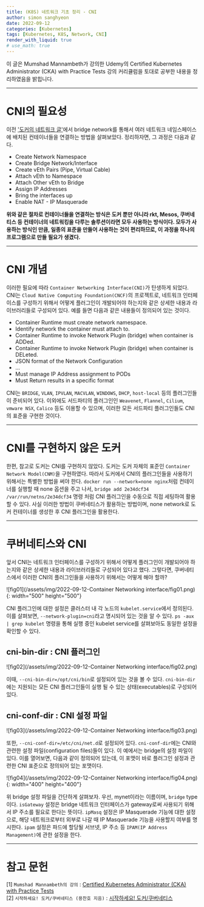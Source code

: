 ```yaml
---
title: (K8S) 네트워크 기초 정리 - CNI
author: simon sanghyeon
date: 2022-09-12
categories: [Kubernetes]
tags: [Kubernetes, K8S, Network, CNI]
render_with_liquid: true
# use_math: true
---
```

이 글은 Mumshad Mannambeth가 강의한 Udemy의 Certified Kubernetes Administrator (CKA) with Practice Tests 강의 커리큘럼을 토대로 공부한 내용을 정리하였음을 밝힙니다.

---
# CNI의 필요성
이전 ['도커의 네트워크 글'](https://zerojsh00.github.io/posts/Docker-Networking/)에서 bridge network를 통해서 여러 네트워크 네임스페이스에 배치된 컨테이너들을 연결하는 방법을 살펴보았다.
정리하자면, 그 과정은 다음과 같다.

- Create Network Namespace
- Create Bridge Network/Interface
- Create vEth Pairs (Pipe, Virtual Cable)
- Attach vEth to Namespace
- Attach Other vEth to Bridge
- Assign IP Addresses
- Bring the interfaces up
- Enable NAT - IP Masquerade

**위와 같은 절차로 컨테이너들을 연결하는 방식은 도커 뿐만 아니라 rkt, Mesos, 쿠버네티스 등 컨테이너의 네트워킹을 다루는 솔루션이라면 모두 사용하는 방식이다.
모두가 사용하는 방식인 만큼, 일종의 표준을 만들어 사용하는 것이 편리하므로, 이 과정을 하나의 프로그램으로 만들 필요가 생겼다.**

---
# CNI 개념
이러한 필요에 따라 `Container Networking Interface(CNI)`가 탄생하게 되었다.
CNI는 `Cloud Native Computing Foundation(CNCF)`의 프로젝트로, 네트워크 인터페이스를 구성하기 위해서 어떻게 플러그인이 개발되어야 하는지와 같은 상세한 내용과 라이브러리들로 구성되어 있다.
예를 들면 다음과 같은 내용들이 정의되어 있는 것이다.

- Container Runtime must create network namespace.
- Identify network the container must attach to.
- Container Runtime to invoke Network Plugin (bridge) when container is ADDed.
- Container Runtime to invoke Network Plugin (bridge) when container is DELeted.
- JSON format of the Network Configuration
- …
- Must manage IP Address assignment to PODs
- Must Return results in a specific format

CNI는 `BRIDGE`, `VLAN`, `IPVLAN`, `MACVLAN`, `WINDOWS`, `DHCP`, `host-local` 등의 플러그인들이 준비되어 있다.
이외에도 서드파티의 플러그인인 `Weavenet`, `Flannel`, `Cilium`, `vmware NSX`, `Calico` 등도 이용할 수 있으며, 이러한 모든 서드파티 플러그인들도 CNI의 표준을 구현한 것이다.

---
# CNI를 구현하지 않은 도커
한편, 참고로 도커는 CNI를 구현하지 않았다. 도커는 도커 자체의 표준인 `Container Network Model(CNM)`을 구현하였다.
따라서 도커에서 CNI의 플러그인들을 사용하기 위해서는 특별한 방법을 써야 한다.
`docker run --network=none nginx`처럼 컨테이너를 실행할 때 none 옵션을 주고 나서, `bridge add 2e34dcf34 /var/run/netns/2e34dcf34` 명령 처럼 CNI 플러그인을 수동으로 직접 세팅하여 활용할 수 있다.
사실 이러한 방법이 쿠버네티스가 활용하는 방법이며, none network로 도커 컨테이너를 생성한 후 CNI 플러그인을 활용한다.

---
# 쿠버네티스와 CNI
앞서 CNI는 네트워크 인터페이스를 구성하기 위해서 어떻게 플러그인이 개발되어야 하는지와 같은 상세한 내용과 라이브러리들로 구성되어 있다고 했다. 그렇다면, 쿠버네티스에서 이러한 CNI의 플러그인들을 사용하기 위해서는 어떻게 해야 할까?

![fig01](/assets/img/2022-09-12-Container Networking interface/fig01.png){: width="500" height="500"}

CNI 플러그인에 대한 설정은 클러스터 내 각 노드의 `kubelet.service`에서 정의된다. 이를 살펴보면,  `--network-plugin=cni`라고 명시되어 있는 것을 알 수 있다. `ps -aux | grep kubelet` 명령을 통해 실행 중인 kubelet service를 살펴보아도 동일한 설정을 확인할 수 있다.

## cni-bin-dir : CNI 플러그인
![fig02](/assets/img/2022-09-12-Container Networking interface/fig02.png)

이때, `--cni-bin-dir=/opt/cni/bin`로 설정되어 있는 것을 볼 수 있다.  `cni-bin-dir`에는 지원되는 모든 CNI 플러그인들이 실행 될 수 있는 상태(executables)로 구성되어 있다.

## cni-conf-dir : CNI 설정 파일
![fig03](/assets/img/2022-09-12-Container Networking interface/fig03.png)

또한, `--cni-conf-dir=/etc/cni/net.d`로 설정되어 있다. `cni-conf-dir`에는 CNI와 관련한 설정 파일(configuration files)들이 있다. 이 예에서는 bridge의 설정 파일이 있다. 이를 열어보면, 다음과 같이 정의되어 있는데, 이 포맷이 바로 플러그인 설정과 관련한 CNI 표준으로 정의되어 있는 포맷이다.

![fig04](/assets/img/2022-09-12-Container Networking interface/fig04.png){: width="400" height="400"}

위 bridge 설정 파일을 간단하게 살펴보자. 우선, mynet이라는 이름이며, `bridge` type이다. `isGateway` 설정은 bridge 네트워크 인터페이스가 gateway로써 사용되기 위해서 IP 주소를 필요로 한다는 뜻이다. `ipMasq` 설정은 IP Masquerade 기능에 대한 설정으로, 해당 네트워크로부터 외부로 나갈 때 IP Masquerade 기능을 사용할지 여부를 명시한다. `ipam` 설정은 파드에 할당될 서브넷, IP 주소 등 `IPAM(IP Address Management)`에 관한 설정을 한다.

---
# 참고 문헌

[1] `Mumshad Mannambeth의 강의` : [Certified Kubernetes Administrator (CKA) with Practice Tests](https://www.udemy.com/course/certified-kubernetes-administrator-with-practice-tests/)<br>
[2] `시작하세요! 도커/쿠버네티스 (용찬호 지음)` : [시작하세요! 도커/쿠버네티스](http://www.yes24.com/Product/Goods/84927385)<br>
